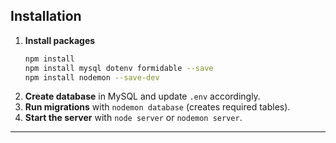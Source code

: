 ## Installation
1. **Install packages**
   ```bash
   npm install
   npm install mysql dotenv formidable --save
   npm install nodemon --save-dev
   ```
2. **Create database** in MySQL and update `.env` accordingly.
3. **Run migrations** with `nodemon database` (creates required tables).
4. **Start the server** with `node server` or `nodemon server`.

---